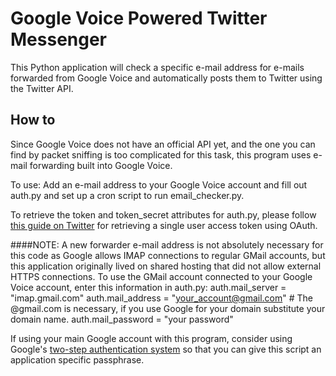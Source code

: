 Google Voice Powered Twitter Messenger
=============

This Python application will check a specific e-mail address for e-mails forwarded from Google Voice and automatically posts them to Twitter using the Twitter API.

How to
------

Since Google Voice does not have an official API yet, and the one you can find by packet sniffing is too complicated for this task, this program uses e-mail forwarding built into Google Voice.

To use: Add an e-mail address to your Google Voice account and fill out auth.py and set up a cron script to run email_checker.py.

To retrieve the token and token_secret attributes for auth.py, please follow [this guide on Twitter](https://dev.twitter.com/docs/auth/oauth/single-user-with-examples) for retrieving a single user access token using OAuth.

####NOTE:
A new forwarder e-mail address is not absolutely necessary for this code as Google allows IMAP connections to regular GMail accounts, but this application originally lived on shared hosting that did not allow external HTTPS connections. To use the GMail account connected to your Google Voice account, enter this information in auth.py:
    auth.mail_server = "imap.gmail.com"
    auth.mail_address = "your_account@gmail.com" # The @gmail.com is necessary, if you use Google for your domain substitute your domain name.
    auth.mail_password = "your password"

If using your main Google account with this program, consider using Google's [two-step authentication system](https://www.google.com/accounts/SmsAuthConfig) so that you can give this script an application specific passphrase.